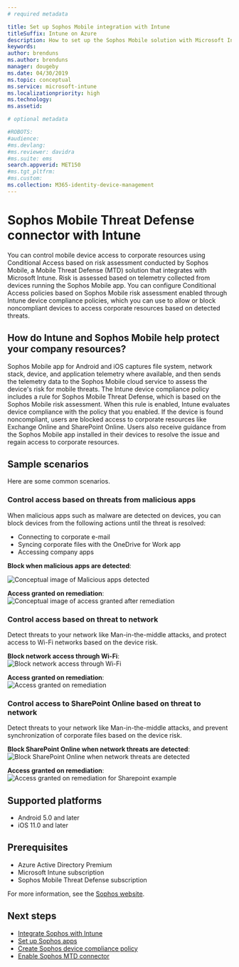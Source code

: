 ```yaml
---
# required metadata

title: Set up Sophos Mobile integration with Intune
titleSuffix: Intune on Azure
description: How to set up the Sophos Mobile solution with Microsoft Intune to control mobile device access to your corporate resources.
keywords:
author: brenduns
ms.author: brenduns
manager: dougeby
ms.date: 04/30/2019
ms.topic: conceptual
ms.service: microsoft-intune
ms.localizationpriority: high
ms.technology:
ms.assetid:  

# optional metadata

#ROBOTS:
#audience:
#ms.devlang:
#ms.reviewer: davidra
#ms.suite: ems
search.appverid: MET150
#ms.tgt_pltfrm:
#ms.custom:
ms.collection: M365-identity-device-management
---
```



# Sophos Mobile Threat Defense connector with Intune
You can control mobile device access to corporate resources using Conditional Access based on risk assessment conducted by Sophos Mobile, a Mobile Threat Defense (MTD) solution that integrates with Microsoft Intune. Risk is assessed based on telemetry collected from devices running the Sophos Mobile app.
You can configure Conditional Access policies based on Sophos Mobile risk assessment enabled through Intune device compliance policies, which you can use to allow or block noncompliant devices to access corporate resources based on detected threats.

## How do Intune and Sophos Mobile help protect your company resources?
Sophos Mobile app for Android and iOS captures file system, network stack, device, and application telemetry where available, and then sends the telemetry data to the Sophos Mobile cloud service to assess the device's risk for mobile threats.
The Intune device compliance policy includes a rule for Sophos Mobile Threat Defense, which is based on the Sophos Mobile risk assessment. When this rule is enabled, Intune evaluates device compliance with the policy that you enabled. If the device is found noncompliant, users are blocked access to corporate resources like Exchange Online and SharePoint Online. Users also receive guidance from the Sophos Mobile app installed in their devices to resolve the issue and regain access to corporate resources.  

## Sample scenarios
Here are some common scenarios.  
### Control access based on threats from malicious apps
When malicious apps such as malware are detected on devices, you can block devices from the following actions until the threat is resolved:
- Connecting to corporate e-mail
- Syncing corporate files with the OneDrive for Work app
- Accessing company apps

**Block when malicious apps are detected**:
 
![Conceptual image of Malicious apps detected](./media/sophos-mtd-connector/sophos_malicious_apps_blocked.png)  

**Access granted on remediation**:  
![Conceptual image of access granted after remediation](./media/sophos-mtd-connector/sophos_malicious_apps_unblocked.png)

### Control access based on threat to network  
Detect threats to your network like Man-in-the-middle attacks, and protect access to Wi-Fi networks based on the device risk.  

**Block network access through Wi-Fi**:  
![Block network access through Wi-Fi](./media/sophos-mtd-connector/sophos_network_wifi_blocked.png)

**Access granted on remediation**:   
![Access granted on remediation](./media/sophos-mtd-connector/sophos_network_wifi_unblocked.png)  

### Control access to SharePoint Online based on threat to network  
Detect threats to your network like Man-in-the-middle attacks, and prevent synchronization of corporate files based on the device risk.  

**Block SharePoint Online when network threats are detected**:   
![Block SharePoint Online when network threats are detected](./media/sophos-mtd-connector/sophos_network_spo_blocked.png)  

**Access granted on remediation**:  
![Access granted on remediation for Sharepoint example](./media/sophos-mtd-connector/sophos_network_spo_unblocked.png)  

## Supported platforms  
- Android 5.0 and later
- iOS 11.0 and later

## Prerequisites  
- Azure Active Directory Premium
- Microsoft Intune subscription 
- Sophos Mobile Threat Defense subscription

For more information, see the [Sophos website](https://www.sophos.com/products/mobile-control).  

## Next steps  
- [Integrate Sophos with Intune](sophos-mtd-connector-integration.md)
- [Set up Sophos apps](mtd-apps-ios-app-configuration-policy-add-assign.md)
- [Create Sophos device compliance policy](mtd-device-compliance-policy-create.md)
- [Enable Sophos MTD connector](mtd-connector-enable.md)
